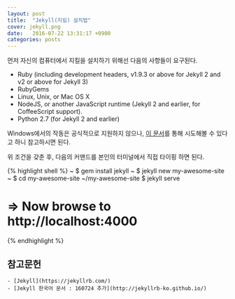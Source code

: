 ```yaml
---
layout: post
title:  "Jekyll(지킬) 설치법"
cover: jekyll.png
date:   2016-07-22 13:31:17 +0900
categories: posts
---
```


먼저 자신의 컴퓨터에서 지킬을 설치하기 위해선 다음의 사항들이 요구된다.

- Ruby (including development headers, v1.9.3 or above for Jekyll 2 and v2 or above for Jekyll 3)
- RubyGems
- Linux, Unix, or Mac OS X
- NodeJS, or another JavaScript runtime (Jekyll 2 and earlier, for CoffeeScript support).
- Python 2.7 (for Jekyll 2 and earlier)

Windows에서의 작동은 공식적으로 지원하지 않으나, [이 문서](http://jekyllrb.com/docs/windows/#installation)를 통해 시도해볼 수 있다고 하니 참고하시면 된다.

위 조건을 갖춘 후, 다음의 커맨드를 본인의 터미널에서 직접 타이핑 하면 된다.

{% highlight shell %}
~ $ gem install jekyll
~ $ jekyll new my-awesome-site
~ $ cd my-awesome-site
~/my-awesome-site $ jekyll serve
# => Now browse to http://localhost:4000
{% endhighlight %}

## 참고문헌
    - [Jekyll](https://jekyllrb.com/)
    - [Jekyll 한국어 문서 : 160724 추가](http://jekyllrb-ko.github.io/)
